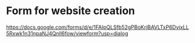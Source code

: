 # Form for website creation
https://docs.google.com/forms/d/e/1FAIpQLSfb52gPBoKrjBAVLTxP6DvixLL5Rxwk1n31npaNJ4Qnll6fow/viewform?usp=dialog
